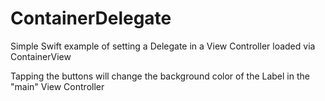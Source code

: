 # ContainerDelegate

Simple Swift example of setting a Delegate in a View Controller loaded via ContainerView

Tapping the buttons will change the background color of the Label in the "main" View Controller
